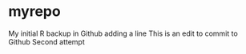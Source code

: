 # myrepo
My initial R backup in Github
adding a line
This is an edit to commit to Github
Second attempt
